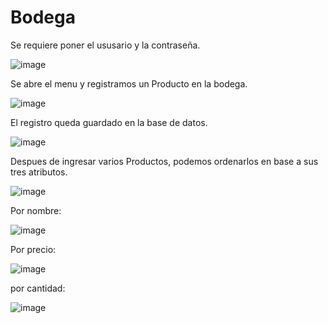 # Bodega

Se requiere poner el ususario y la contraseña.

![image](https://github.com/user-attachments/assets/1e9a3745-f054-4553-8af3-8b21fe6a6cf6)

Se abre el menu y registramos un Producto en la bodega.

![image](https://github.com/user-attachments/assets/83280f11-0b48-4d45-bde6-668ab84fb4a3)

El registro queda guardado en la base de datos.

![image](https://github.com/user-attachments/assets/5c5d4441-19b7-41ac-ad0b-6b89d27aeb44)

Despues de ingresar varios Productos, podemos ordenarlos en base a sus tres atributos.

![image](https://github.com/user-attachments/assets/d6e4c6f6-fed0-485c-86df-344c477fcf90)

Por nombre:

![image](https://github.com/user-attachments/assets/efa16b20-1a7c-42e2-b42b-1fa6a5b239a3)

Por precio:

![image](https://github.com/user-attachments/assets/05c07858-f183-4760-90e2-bbef7ef8d568)

por cantidad:

![image](https://github.com/user-attachments/assets/bc384f13-627d-404c-b9d3-a829c19f7d21)
